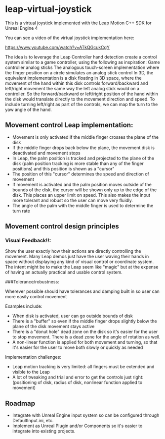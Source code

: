 # leap-virtual-joystick

This is a virtual joystick implemented with the Leap Motion C++ SDK for Unreal Engine 4

You can see a video of the virtual joystick implementation here: 

https://www.youtube.com/watch?v=ATkQGcukCgY


The idea is to leverage the Leap Controller hand detection create a control system similar to a game controller, using the following as inspiration:
Game controller analog sticks
The analogous touch-screen implementation where the finger position on a circle simulates an analog stick control
In 3D, the equivalent implementation is a disk floating in 3D space, where the movement of the hand within this disk controls forward/backward and left/right movement the same way the left analog stick would on a controller.   So the forward/backward or left/right position of the hand within the disk would translate directly to the movement direction and speed.   To include turning left/right as part of the controls, we can map the turn to the yaw angle of the hand. 

## Movement control Leap implementation:

* Movement is only activated if the middle finger crosses the plane of the disk
* If the middle finger drops back below the plane, the movement disk is deactivated and movement stops
* In Leap, the palm position is tracked and projected to the plane of the disk (palm position tracking is more stable than any of the finger positions) and this position is shown as a "cursor"
* The position of this "cursor" determines the speed and direction of movement
* If movement is activated and the palm position moves outside of the bounds of the disk, the cursor will be shown only up to the edge of the disk. This places an upper limit on speed. This also makes the input more tolerant and robust so the user can move very fluidly. 
* The angle of the palm with the middle finger is used to determine the turn rate
 
## Movement control design principles

### Visual Feedback!!: 

Show the user exactly how their actions are directly controlling the movement. Many Leap demos just have the user waving their hands in space without displaying any kind of visual control or coordinate system.  The intent might be to make the Leap seem like "magic" but at the expense of having an actually practical and usable control system. 

###Tolerance/robustness: 

Wherever possible should have tolerances and damping built in so user can more easily control movement

Examples include:
* When disk is activated, user can go outside bounds of disk
* There is a "buffer" so even if the middle finger drops slightly below the plane of the disk movement stays active
* There is a "donut hole" dead zone on the disk so it's easier for the user to stop movement.   There is a dead zone for the angle of rotation as well.
* A non-linear function is applied for both movement and turning, so that it's easier for the user to move both slowly or quickly as needed

Implementation challenges:
* Leap motion tracking is very limited:  all fingers must be extended and visible to the Leap
* A lot of tweaking and trial and error to get the controls just right: (positioning of disk, radius of disk, nonlinear function applied to movement)

## Roadmap

* Integrate with Unreal Engine input system so can be configured through DefaultInput.ini, etc.
* Implement as Unreal Plugin and/or Components so it's easier to integrate into existing projects. 

